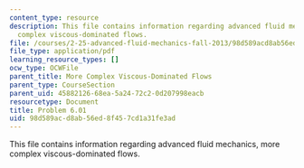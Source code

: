 ```yaml
---
content_type: resource
description: This file contains information regarding advanced fluid mechanics, more
  complex viscous-dominated flows.
file: /courses/2-25-advanced-fluid-mechanics-fall-2013/98d589acd8ab56ed8f457cd1a31fe3ad_MIT2_25F13_Problem6.01.pdf
file_type: application/pdf
learning_resource_types: []
ocw_type: OCWFile
parent_title: More Complex Viscous-Dominated Flows
parent_type: CourseSection
parent_uid: 45882126-68ea-5a24-72c2-0d207998eacb
resourcetype: Document
title: Problem 6.01
uid: 98d589ac-d8ab-56ed-8f45-7cd1a31fe3ad
---
```

This file contains information regarding advanced fluid mechanics, more complex viscous-dominated flows.